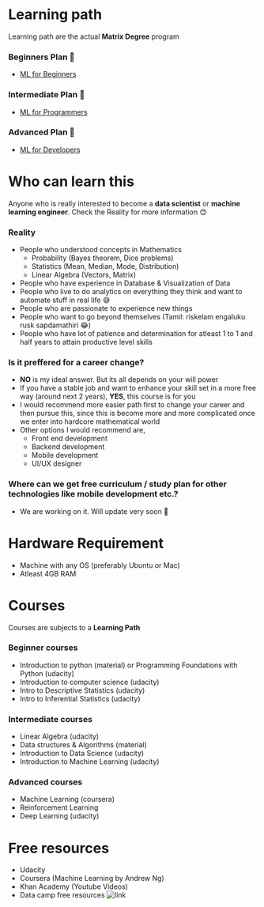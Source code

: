 
# Learning path
Learning path are the actual <b>Matrix Degree</b> program

### Beginners Plan :baby:
- [ML for Beginners](https://github.com/Param-Harrison/thematrixML/blob/master/ML-for-beginners.md)

### Intermediate Plan :boy:
- [ML for Programmers](https://github.com/Param-Harrison/thematrixML/blob/master/ML-for-programmers.md)

### Advanced Plan :man:
- [ML for Developers](https://github.com/Param-Harrison/thematrixML/blob/master/ML-for-developers.md)

# Who can learn this
Anyone who is really interested to become a <b>data scientist</b> or <b>machine learning engineer</b>. Check the Reality for more information :blush:

### Reality
- People who understood concepts in Mathematics
  - Probability (Bayes theorem, Dice problems)
  - Statistics (Mean, Median, Mode, Distribution)
  - Linear Algebra (Vectors, Matrix)
- People who have experience in Database & Visualization of Data
- People who live to do analytics on everything they think and want to automate stuff in real life :sweat_smile:
- People who are passionate to experience new things
- People who want to go beyond themselves (Tamil: riskelam engaluku rusk sapdamathiri :joy:)
- People who have lot of patience and determination for atleast 1 to 1 and half years to attain productive level skills

### Is it preffered for a career change?
- <b>NO</b> is my ideal answer. But its all depends on your will power
- If you have a stable job and want to enhance your skill set in a more free way (around next 2 years), <b>YES</b>, this course is for you
- I would recommend more easier path first to change your career and then pursue this, since this is become more and more complicated once we enter into hardcore mathematical world 
- Other options I would recommend are,
  - Front end development
  - Backend development
  - Mobile development
  - UI/UX designer

### Where can we get free curriculum / study plan for other technologies like mobile development etc.?
- We are working on it. Will update very soon :pray:

# Hardware Requirement
- Machine with any OS (preferably Ubuntu or Mac)
- Atleast 4GB RAM

# Courses
Courses are subjects to a <b>Learning Path</b>

### Beginner courses
- Introduction to python (material) or Programming Foundations with Python (udacity)
- Introduction to computer science (udacity)
- Intro to Descriptive Statistics (udacity)
- Intro to Inferential Statistics (udacity)

### Intermediate courses
- Linear Algebra (udacity)
- Data structures & Algorithms (material)
- Introduction to Data Science (udacity)
- Introduction to Machine Learning (udacity)

### Advanced courses
- Machine Learning (coursera)
- Reinforcement Learning
- Deep Learning (udacity)

# Free resources
- Udacity
- Coursera (Machine Learning by Andrew Ng)
- Khan Academy (Youtube Videos)
- Data camp free resources ![link](https://www.datacamp.com/community/open-courses/introduction-to-python-machine-learning-with-analytics-vidhya-hackathons#gs.DvovgEA)
